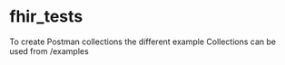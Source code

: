 # fhir_tests

To create Postman collections the different example Collections can be used from /examples